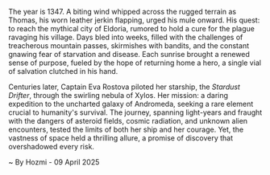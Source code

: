 
The year is 1347.  A biting wind whipped across the rugged terrain as Thomas, his worn leather jerkin flapping, urged his mule onward.  His quest: to reach the mythical city of Eldoria, rumored to hold a cure for the plague ravaging his village.  Days bled into weeks, filled with the challenges of treacherous mountain passes, skirmishes with bandits, and the constant gnawing fear of starvation and disease.  Each sunrise brought a renewed sense of purpose, fueled by the hope of returning home a hero, a single vial of salvation clutched in his hand.

Centuries later, Captain Eva Rostova piloted her starship, the *Stardust Drifter*, through the swirling nebula of Xylos.  Her mission: a daring expedition to the uncharted galaxy of Andromeda, seeking a rare element crucial to humanity's survival.  The journey, spanning light-years and fraught with the dangers of asteroid fields, cosmic radiation, and unknown alien encounters, tested the limits of both her ship and her courage.  Yet, the vastness of space held a thrilling allure, a promise of discovery that overshadowed every risk.

~ By Hozmi - 09 April 2025

